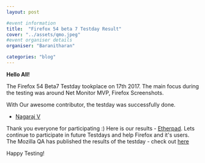 ```yaml
---
layout: post

#event information
title:  "Firefox 54 beta 7 Testday Result"
cover: "../assets/qmo.jpeg"
#event organiser details
organiser: "Baranitharan"

categories: "blog"
---
```


**Hello All!**

<p>The  Firefox 54 Beta7 Testday tookplace on  17th 2017. The main focus during the testing was around Net Monitor MVP, Firefox Screenshots.</p>
<p>With Our awesome contributor, the testday was successfully done.</p>


- [Nagaraj V](https://twitter.com/baranicool)



Thank you everyone for participating :)
Here is our results - [Etherpad](https://public.etherpad-mozilla.org/p/MozillaIN_QA_Firefox_54_Beta_7_Testday). Lets continue to participate in future Testdays and help Firefox and it's users.
The Mozilla QA has published the results of the testday - check out [here]()
<p>Happy Testing!</p>
